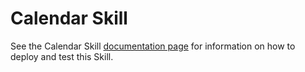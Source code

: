 ﻿
# Calendar Skill

See the Calendar Skill [documentation page](../../../../../../../docs/reference/skills/productivity-calendar.md) for information on how to deploy and test this Skill.
